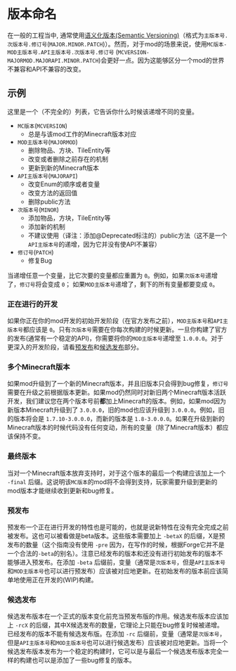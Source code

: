 版本命名
=======

在一般的工程当中, 通常使用[语义化版本(Semantic Versioning)](http://semver.org/)（格式为`主版本号.次版本号.修订号`(`MAJOR.MINOR.PATCH`)）。然而，对于mod的场景来说，使用`MC版本-MOD主版本号.API主版本号.次版本号.修订号` (`MCVERSION-MAJORMOD.MAJORAPI.MINOR.PATCH`)会更好一点。因为这能够区分一个mod的世界不兼容和API不兼容的改变。

示例
----

这里是一个（不完全的）列表，它告诉你什么时候该递增不同的变量。

- `MC版本`(`MCVERSION`)
    - 总是与该mod工作的Minecraft版本对应
- `MOD主版本号`(`MAJORMOD`)
    - 删除物品、方块、TileEntity等
    - 改变或者删除之前存在的机制
    - 更新到新的Minecraft版本
- `API主版本号`(`MAJORAPI`)
    - 改变Enum的顺序或者变量
    - 改变方法的返回值
    - 删除public方法
- `次版本号`(`MINOR`)
    - 添加物品，方块，TileEntity等
    - 添加新的机制
    - 不建议使用（译注：添加@Deprecated标注的）public方法（这不是一个`API主版本号`的递增，因为它并没有使API不兼容）
- `修订号`(`PATCH`)
    - 修复Bug

当递增任意一个变量，比它次要的变量都应重置为 `0`。例如，如果`次版本号`递增了，`修订号`将会变成 `0`； 如果`MOD主版本号`递增了，剩下的所有变量都要变成 `0`。

### 正在进行的开发

如果你正在你的mod开发的初始开发阶段（在官方发布之前），`MOD主版本号`和`API主版本号`都应该是 `0`。只有`次版本号`需要在你每次构建的时候更新。一旦你构建了官方的发布(通常有一个稳定的API)，你需要将你的`MOD主版本号`递增至 `1.0.0.0`。对于更深入的开发阶段，请看[预发布](#预发布)和[候选发布](#候选发布)部分。

### 多个Minecraft版本

如果mod升级到了一个新的Minecraft版本，并且旧版本只会得到bug修复，`修订号`需要在升级之前根据版本更新。如果mod仍然同时对新旧两个Minecraft版本活跃开发，我们建议您在两个版本号前**都**加上Minecraft的版本。例如，如果mod因为新版本Minecraft升级到了 `3.0.0.0`，旧的mod也应该升级到 `3.0.0.0`。例如，旧的版本将会是 `1.7.10-3.0.0.0`，而新的版本是 `1.8-3.0.0.0`。如果在升级到新的Minecraft版本的时候代码没有任何变动，所有的变量（除了Minecraft版本）都应该保持不变。

### 最终版本

当对一个Minecraft版本放弃支持时，对于这个版本的最后一个构建应该加上一个 `-final` 后缀。这说明该`MC版本`的mod将不会得到支持，玩家需要升级到更新的mod版本才能继续收到更新和bug修复。

### 预发布

预发布一个正在进行开发的特性也是可能的，也就是说新特性在没有完全完成之前被发布。这也可以被看做是beta版本。这些版本需要加上 `-betaX` 的后缀，X是预发布的数量（这个指南没有使用 `-pre` 因为，在写作的时候，根据Forge它并不是一个合法的`-beta`的别名）。注意已经发布的版本和还没有进行初始发布的版本不能够进入预发布。在添加 `-beta` 后缀前，变量（通常是`次版本号`，但是`API主版本号`和`MOD主版本号`也可以进行预发布）应该被对应地更新。在初始发布的版本前应该简单地使用正在开发的(WIP)构建。

### 候选发布

候选发布版本在一个正式的版本变化前充当预发布版的作用。候选发布版本应该加上 `-rcX` 的后缀，其中X候选发布的数量，它理论上只能在bug修复时候被递增。已经发布的版本不能有候选发布版。在添加 `-rc` 后缀前，变量（通常是`次版本号`，但是`API主版本号`和`MOD主版本号`也可以进行候选发布）应该被对应地更新。当将一个候选发布版本发布为一个稳定的构建时，它可以是与最后一个候选发布版本完全一样的构建也可以是添加了一些bug修复的版本。